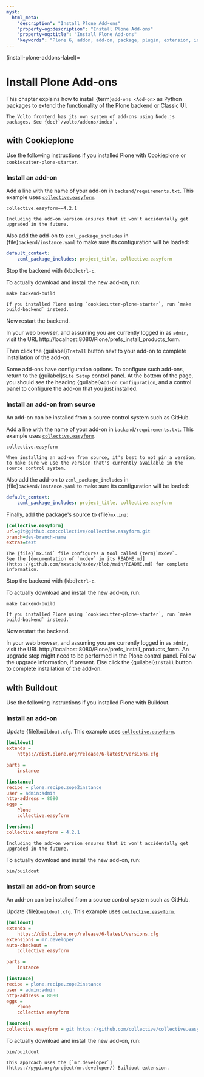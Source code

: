 ```yaml
---
myst:
  html_meta:
    "description": "Install Plone Add-ons"
    "property=og:description": "Install Plone Add-ons"
    "property=og:title": "Install Plone Add-ons"
    "keywords": "Plone 6, addon, add-on, package, plugin, extension, install"
---
```


(install-plone-addons-label)=

# Install Plone Add-ons

This chapter explains how to install {term}`add-ons <Add-on>` as Python packages to extend the functionality of the Plone backend or Classic UI.

```{note}
The Volto frontend has its own system of add-ons using Node.js packages. See {doc}`/volto/addons/index`.
```

## with Cookieplone

Use the following instructions if you installed Plone with Cookieplone or `cookiecutter-plone-starter`.

### Install an add-on

Add a line with the name of your add-on in `backend/requirements.txt`.
This example uses [`collective.easyform`](https://pypi.org/project/collective.easyform/).

```
collective.easyform==4.2.1
```

```{tip}
Including the add-on version ensures that it won't accidentally get upgraded in the future.
```

Also add the add-on to `zcml_package_includes` in {file}`backend/instance.yaml` to make sure its configuration will be loaded:

```yaml
default_context:
    zcml_package_includes: project_title, collective.easyform
```

Stop the backend with {kbd}`ctrl-c`.

To actually download and install the new add-on, run:

```shell
make backend-build
```

```{note}
If you installed Plone using `cookiecutter-plone-starter`, run `make build-backend` instead.`
```

Now restart the backend.

In your web browser, and assuming you are currently logged in as `admin`, visit the URL http://localhost:8080/Plone/prefs_install_products_form.

Then click the {guilabel}`Install` button next to your add-on to complete installation of the add-on.

Some add-ons have configuration options.
To configure such add-ons, return to the {guilabel}`Site Setup` control panel.
At the bottom of the page, you should see the heading {guilabel}`Add-on Configuration`, and a control panel to configure the add-on that you just installed.


### Install an add-on from source

An add-on can be installed from a source control system such as GitHub.

Add a line with the name of your add-on in `backend/requirements.txt`.
This example uses [`collective.easyform`](https://pypi.org/project/collective.easyform/).

```
collective.easyform
```

```{note}
When installing an add-on from source, it's best to not pin a version, to make sure we use the version that's currently available in the source control system.
```

Also add the add-on to `zcml_package_includes` in {file}`backend/instance.yaml` to make sure its configuration will be loaded:

```yaml
default_context:
    zcml_package_includes: project_title, collective.easyform
```

Finally, add the package's source to {file}`mx.ini`:

```cfg
[collective.easyform]
url=git@github.com:collective/collective.easyform.git
branch=dev-branch-name
extras=test
```

```{seealso}
The {file}`mx.ini` file configures a tool called {term}`mxdev`.
See the [documentation of `mxdev` in its README.md](https://github.com/mxstack/mxdev/blob/main/README.md) for complete information.
```

Stop the backend with {kbd}`ctrl-c`.

To actually download and install the new add-on, run:

```shell
make backend-build
```

```{note}
If you installed Plone using `cookiecutter-plone-starter`, run `make build-backend` instead.`
```

Now restart the backend.

In your web browser, and assuming you are currently logged in as `admin`, visit the URL http://localhost:8080/Plone/prefs_install_products_form.
An upgrade step might need to be performed in the Plone control panel.
Follow the upgrade information, if present.
Else click the {guilabel}`Install` button to complete installation of the add-on.


## with Buildout

Use the following instructions if you installed Plone with Buildout.

### Install an add-on

Update {file}`buildout.cfg`.
This example uses [`collective.easyform`](https://pypi.org/project/collective.easyform/).

```cfg
[buildout]
extends =
    https://dist.plone.org/release/6-latest/versions.cfg

parts =
    instance

[instance]
recipe = plone.recipe.zope2instance
user = admin:admin
http-address = 8080
eggs =
    Plone
    collective.easyform

[versions]
collective.easyform = 4.2.1
```

```{tip}
Including the add-on version ensures that it won't accidentally get upgraded in the future.
```

To actually download and install the new add-on, run:

```shell
bin/buildout
```

### Install an add-on from source

An add-on can be installed from a source control system such as GitHub.

Update {file}`buildout.cfg`.
This example uses [`collective.easyform`](https://pypi.org/project/collective.easyform/).

```cfg
[buildout]
extends =
    https://dist.plone.org/release/6-latest/versions.cfg
extensions = mr.developer
auto-checkout =
    collective.easyform

parts =
    instance

[instance]
recipe = plone.recipe.zope2instance
user = admin:admin
http-address = 8080
eggs =
    Plone
    collective.easyform

[sources]
collective.easyform = git https://github.com/collective/collective.easyform.git
```

To actually download and install the new add-on, run:

```shell
bin/buildout
```

```{seealso}
This approach uses the [`mr.developer`](https://pypi.org/project/mr.developer/) Buildout extension.
```
